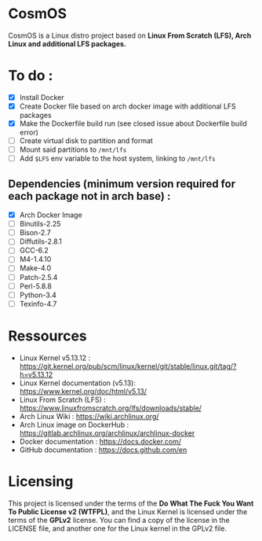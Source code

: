 # CosmOS

CosmOS is a Linux distro project based on **Linux From Scratch (LFS), Arch Linux and additional LFS packages.**

# To do : 

- [X] Install Docker
- [X] Create Docker file based on arch docker image with additional LFS packages
- [X] Make the Dockerfile build run (see closed issue about Dockerfile build error)
- [ ] Create virtual disk to partition and format
- [ ] Mount said partitions to `/mnt/lfs`
- [ ] Add `$LFS` env variable to the host system, linking to `/mnt/lfs`

## Dependencies (minimum version required for each package not in arch base) :

- [X] Arch Docker Image
- [ ] Binutils-2.25
- [ ] Bison-2.7 
- [ ] Diffutils-2.8.1
- [ ] GCC-6.2
- [ ] M4-1.4.10
- [ ] Make-4.0
- [ ] Patch-2.5.4
- [ ] Perl-5.8.8
- [ ] Python-3.4
- [ ] Texinfo-4.7

# Ressources

- Linux Kernel v5.13.12 : https://git.kernel.org/pub/scm/linux/kernel/git/stable/linux.git/tag/?h=v5.13.12
- Linux Kernel documentation (v5.13): https://www.kernel.org/doc/html/v5.13/
- Linux From Scratch (LFS) : https://www.linuxfromscratch.org/lfs/downloads/stable/
- Arch Linux Wiki : https://wiki.archlinux.org/
- Arch Linux image on DockerHub : https://gitlab.archlinux.org/archlinux/archlinux-docker
- Docker documentation : https://docs.docker.com/
- GitHub documentation : https://docs.github.com/en

# Licensing

This project is licensed under the terms of the **Do What The Fuck You Want To Public License v2 (WTFPL)**, and the Linux Kernel is licensed under the terms of the **GPLv2** license. 
You can find a copy of the license in the LICENSE file, and another one for the Linux kernel in the GPLv2 file.
